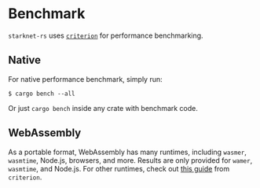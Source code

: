 # Benchmark

`starknet-rs` uses [`criterion`](https://github.com/bheisler/criterion.rs) for performance benchmarking.

## Native

For native performance benchmark, simply run:

```console
$ cargo bench --all
```

Or just `cargo bench` inside any crate with benchmark code.

## WebAssembly

As a portable format, WebAssembly has many runtimes, including `wasmer`, `wasmtime`, Node.js, browsers, and more. Results are only provided for `wamer`, `wasmtime`, and Node.js. For other runtimes, check out [this guide](https://github.com/bheisler/criterion.rs/blob/version-0.4/book/src/user_guide/wasi.md) from `criterion`.

